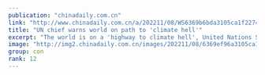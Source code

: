 ```yaml
---
publication: "chinadaily.com.cn"
link: "http://www.chinadaily.com.cn/a/202211/08/WS6369b6bda3105ca1f2274a96.html"
title: "UN chief warns world on path to 'climate hell'"
excerpt: "The world is on a 'highway to climate hell', United Nations Secretary-General Antonio Guterres told delegates during the opening ceremony of the COP27 World Leaders Summit in Egypt on Monday."
image: "http://img2.chinadaily.com.cn/images/202211/08/6369ef96a3105ca157c0bdce.jpeg"
group: con
rank: 12
---
```

